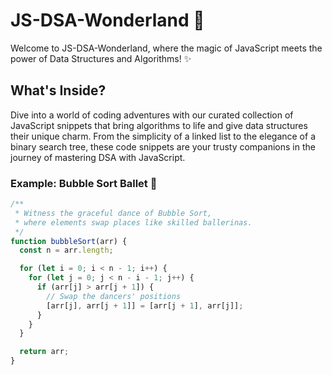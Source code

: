 # JS-DSA-Wonderland 🚀

Welcome to JS-DSA-Wonderland, where the magic of JavaScript meets the power of Data Structures and Algorithms! ✨

## What's Inside?

Dive into a world of coding adventures with our curated collection of JavaScript snippets that bring algorithms to life and give data structures their unique charm. From the simplicity of a linked list to the elegance of a binary search tree, these code snippets are your trusty companions in the journey of mastering DSA with JavaScript.

### Example: Bubble Sort Ballet 💃

```javascript
/**
 * Witness the graceful dance of Bubble Sort,
 * where elements swap places like skilled ballerinas.
 */
function bubbleSort(arr) {
  const n = arr.length;

  for (let i = 0; i < n - 1; i++) {
    for (let j = 0; j < n - i - 1; j++) {
      if (arr[j] > arr[j + 1]) {
        // Swap the dancers' positions
        [arr[j], arr[j + 1]] = [arr[j + 1], arr[j]];
      }
    }
  }

  return arr;
}
```
